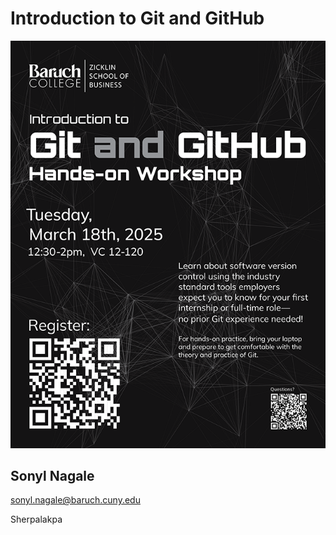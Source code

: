 # Introduction to Git and GitHub

![_assets/git_and_github_flyer.png](_assets/git_and_github_flyer.png)

## Sonyl Nagale

sonyl.nagale@baruch.cuny.edu

Sherpalakpa
